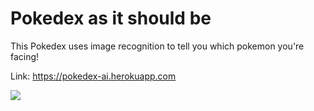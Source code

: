 # Pokedex as it should be

This Pokedex uses image recognition to tell you which pokemon you're facing!

Link: https://pokedex-ai.herokuapp.com

![](docs/pok.gif)
